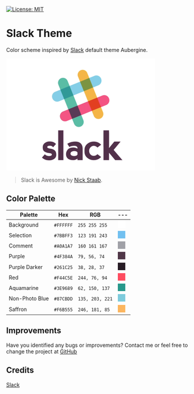 [![License: MIT](https://img.shields.io/badge/License-MIT-yellow.svg)](https://opensource.org/licenses/MIT)
# Slack Theme

Color scheme inspired by [Slack](https://slack.com) default theme Aubergine.

<img width="400" alt="portfolio_view" src="https://raw.githubusercontent.com/felipemendes/slack-theme/master/assets/slack-is-awesome.gif">

> Slack is Awesome by [Nick Staab](https://dribbble.com/shots/1724648-Slack-is-Awesome).

## Color Palette

|Palette         | Hex       | RGB             | --- |
|---             | ---       | ---             | --- |
|Background      | `#FFFFFF` | `255 255 255`   | ![Background Color](https://raw.githubusercontent.com/felipemendes/slack-theme/master/assets/background.png) |
|Selection       | `#7BBFF3` | `123 191 243`   | ![Selection Color](https://raw.githubusercontent.com/felipemendes/slack-theme/master/assets/selection.png) |
|Comment         | `#A0A1A7` | `160 161 167`   | ![Comment Color](https://raw.githubusercontent.com/felipemendes/slack-theme/master/assets/comment.png) |
|Purple          | `#4F384A` | `79, 56, 74`    | ![Purple Color](https://raw.githubusercontent.com/felipemendes/slack-theme/master/assets/purple.png) |
|Purple Darker   | `#261C25` | `38, 28, 37`    | ![Purple Darker Color](https://raw.githubusercontent.com/felipemendes/slack-theme/master/assets/purple-darker.png) |
|Red             | `#F44C5E` | `244, 76, 94`   | ![Red Color](https://raw.githubusercontent.com/felipemendes/slack-theme/master/assets/red.png) |
|Aquamarine      | `#3E9689` | `62, 150, 137`  | ![Aquamarine Color](https://raw.githubusercontent.com/felipemendes/slack-theme/master/assets/aquamarine.png) |
|Non-Photo Blue  | `#87CBDD` | `135, 203, 221` | ![Non-Photo Blue Color](https://raw.githubusercontent.com/felipemendes/slack-theme/master/assets/non-photo-blue.png) |
|Saffron         | `#F6B555` | `246, 181, 85`  | ![Saffron Color](https://raw.githubusercontent.com/felipemendes/slack-theme/master/assets/saffron.png) |

## Improvements

Have you identified any bugs or improvements? Contact me or feel free to change the project at [GitHub](https://github.com/felipemendes/slack-theme)

## Credits

[Slack](https://github.com/slackhq)

